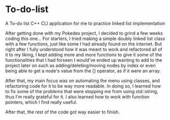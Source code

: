 # To-do-list

A To-do list C++ CLI application for me to practice linked list implementation

After getting done with my Pokedex project, I decided to grind a few weeks coding this one...
For starters, I tried making a simple doubly linked list class with a few functions, just like some I had already found on the internet.
But right after I fully understood how it was meant to work and refactored all of it to my liking, 
I kept adding more and more functions to give it some of the functionalities that I had forseen I would've ended up wanting to add to the project later on
such as adding/deleting/moving nodes by index or even being able to get a node's value from the [] operator, as if it were an array.

After that, my main focus was on automating the menu using classes, and refactoring code for it to be way more readable. 
In doing so, I learned how to fix some of the problems that were stopping me from using std::string, thus I'm really grateful for it.
I also learned how to work with function pointers, which I find really useful.

After that, the rest of the code got way easier to finish.
